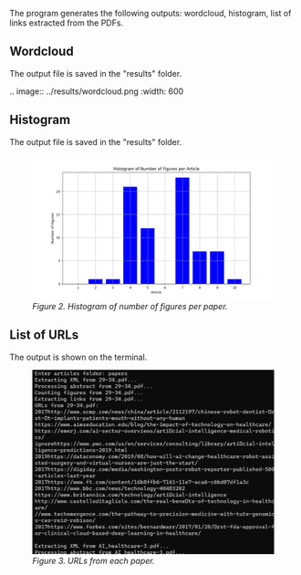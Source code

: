 The program generates the following outputs: wordcloud, histogram, list of links extracted from the PDFs.

## Wordcloud
The output file is saved in the "results" folder.

.. image:: ../results/wordcloud.png
 :width: 600


## Histogram
The output file is saved in the "results" folder.

<figure>
  <img src="../results/figures.png" alt="Histogram" style="width:470px">
  <figcaption><i>Figure 2. Histogram of number of figures per paper.</i></figcaption>
</figure>


## List of URLs
The output is shown on the terminal.
<figure>
  <img src="../results/terminal.png" alt="Terminal" style="width:450px">
  <figcaption><i>Figure 3. URLs from each paper.</i></figcaption>
</figure>
